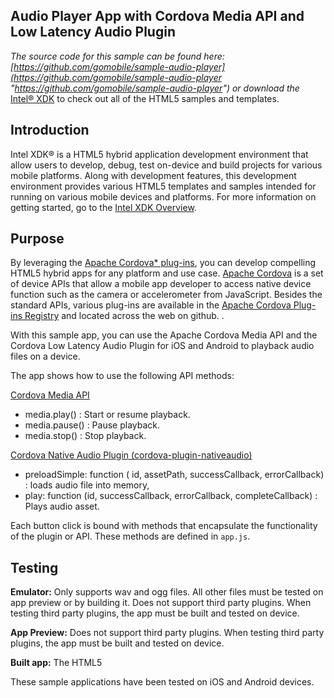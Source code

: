## Audio Player App with Cordova Media API and Low Latency Audio Plugin

_The source code for this sample can be found here: [https://github.com/gomobile/sample-audio-player](https://github.com/gomobile/sample-audio-player "https://github.com/gomobile/sample-audio-player") or download the_ [Intel® XDK](https://software.intel.com/en-us/html5/tools) to check out all of the HTML5 samples and templates.


## Introduction

Intel XDK® is a HTML5 hybrid application development environment that allow users to develop, debug, test on-device and build projects for various mobile platforms. Along with development features, this development environment provides various HTML5 templates and samples intended for running on various mobile devices and platforms. For more information on getting started, go to the [Intel XDK Overview](/en-us/xdk/docs/intel-xdk-overview).

## Purpose

By leveraging the [Apache Cordova* plug-ins](http://plugins.cordova.io/#/), you can develop compelling HTML5 hybrid apps for any platform and use case. [Apache Cordova](http://cordova.apache.org/) is a set of device APIs that allow a mobile app developer to access native device function such as the camera or accelerometer from JavaScript. Besides the standard APIs, various plug-ins are available in the [Apache Cordova Plug-ins Registry](http://plugins.cordova.io/#/) and located across the web on github. .

With this sample app, you can use the Apache Cordova Media API and the Cordova Low Latency Audio Plugin for iOS and Android to playback audio files on a device. 

The app shows how to use the following API methods:


[Cordova Media API](http://docs.phonegap.com/en/edge/cordova_media_media.md.html "API Documentation")

- media.play() : Start or resume playback.
- media.pause() : Pause playback.
- media.stop() : Stop playback.

[Cordova Native Audio Plugin (cordova-plugin-nativeaudio)](https://github.com/floatinghotpot/cordova-plugin-nativeaudio "Plugin Documentation")


- preloadSimple: function ( id, assetPath, successCallback, errorCallback) : loads audio file into memory,
- play: function (id, successCallback, errorCallback, completeCallback) : Plays audio asset.

Each button click is bound with methods that encapsulate the functionality of the plugin or API. These methods are defined in `app.js`.

## Testing

**Emulator:** Only supports wav and ogg files. All other files must be tested on app preview or by building it. Does not support third party plugins. When testing third party plugins, the app must be built and tested on device.

**App Preview:** Does not support third party plugins. When testing third party plugins, the app must be built and tested on device.

**Built app:** The HTML5 <audio> tag does not work well on the webviews of many devices. You are advised to use Cordova plugins to play audio.



These sample applications have been tested on iOS and Android devices.

